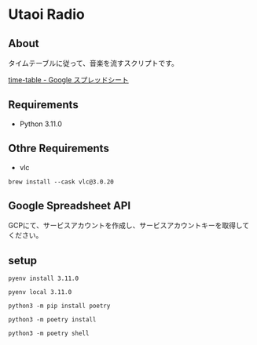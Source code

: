 # Utaoi Radio

## About
タイムテーブルに従って、音楽を流すスクリプトです。

[time-table - Google スプレッドシート](https://docs.google.com/spreadsheets/d/1wRvMZKbgAKgaz8Pu1kd5Ii79iqUDvNgYtkY90u-REgk/edit#gid=0)

## Requirements

- Python 3.11.0


## Othre Requirements

 - vlc

```
brew install --cask vlc@3.0.20
```

## Google Spreadsheet API

GCPにて、サービスアカウントを作成し、サービスアカウントキーを取得してください。

## setup

```
pyenv install 3.11.0

pyenv local 3.11.0

python3 -m pip install poetry

python3 -m poetry install

python3 -m poetry shell
```